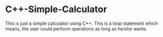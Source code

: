 # C++-Simple-Calculator
This is just a simple calculator using C++. This is a loop statement which means, the user could perform operations as long as he/she wants.
